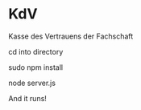 KdV
===

Kasse des Vertrauens der Fachschaft

cd into directory

sudo npm install

node server.js

And it runs!
